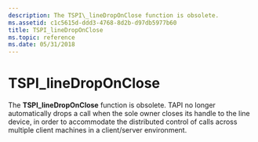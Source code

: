 ```yaml
---
description: The TSPI\_lineDropOnClose function is obsolete.
ms.assetid: c1c5615d-ddd3-4768-8d2b-d97db5977b60
title: TSPI_lineDropOnClose
ms.topic: reference
ms.date: 05/31/2018
---
```


# TSPI\_lineDropOnClose

The **TSPI\_lineDropOnClose** function is obsolete. TAPI no longer automatically drops a call when the sole owner closes its handle to the line device, in order to accommodate the distributed control of calls across multiple client machines in a client/server environment.

 

 



